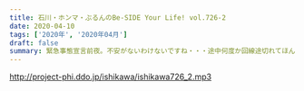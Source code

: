 ```yaml
---
title: 石川・ホンマ・ぶるんのBe-SIDE Your Life! vol.726-2
date: 2020-04-10
tags: ['2020年', '2020年04月']
draft: false
summary: 緊急事態宣言前夜。不安がないわけないですね・・・途中何度か回線途切れてほんまさんぶるんさんの声聞こえずらくなってます・・・すみません！
---
```


http://project-phi.ddo.jp/ishikawa/ishikawa726_2.mp3
